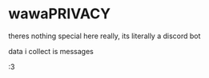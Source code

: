 # wawaPRIVACY
theres nothing special here really, its literally a discord bot

data i collect is messages



:3
